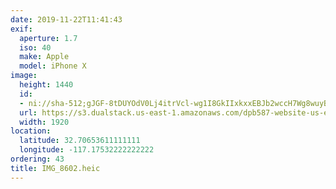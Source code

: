 ```yaml
---
date: 2019-11-22T11:41:43
exif:
  aperture: 1.7
  iso: 40
  make: Apple
  model: iPhone X
image:
  height: 1440
  id:
  - ni://sha-512;gJGF-8tDUYOdV0Lj4itrVcl-wg1I8GkIIxkxxEBJb2wccH7Wg8wuyB4l21sPakqptrv1iXc1d20npfhUWx1UUw
  url: https://s3.dualstack.us-east-1.amazonaws.com/dpb587-website-us-east-1/asset/gallery/2019-san-diego/50a98d1e-dbe5-2ec2-ce3f-8cd5e7b8ab7d~1920.jpg
  width: 1920
location:
  latitude: 32.70653611111111
  longitude: -117.17532222222222
ordering: 43
title: IMG_8602.heic
---
```

